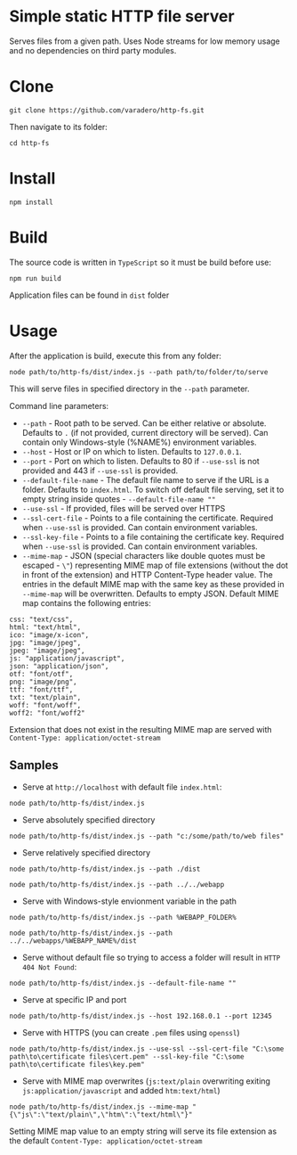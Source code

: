 # Simple static HTTP file server
Serves files from a given path. Uses Node streams for low memory usage and no dependencies on third party modules.

# Clone
`git clone https://github.com/varadero/http-fs.git`

Then navigate to its folder:

`cd http-fs`

# Install
`npm install`

# Build
The source code is written in `TypeScript` so it must be build before use:

`npm run build`

Application files can be found in `dist` folder

# Usage
After the application is build, execute this from any folder:

`node path/to/http-fs/dist/index.js --path path/to/folder/to/serve`

This will serve files in specified directory in the `--path` parameter.

Command line parameters:
- `--path` - Root path to be served. Can be either relative or absolute. Defaults to `.` (if not provided, current directory will be served). Can contain only Windows-style (%NAME%) environment variables.
- `--host` - Host or IP on which to listen. Defaults to `127.0.0.1`.
- `--port` - Port on which to listen. Defaults to 80 if `--use-ssl` is not provided and 443 if `--use-ssl` is provided.
- `--default-file-name` - The default file name to serve if the URL is a folder. Defaults to `index.html`. To switch off default file serving, set it to empty string inside quotes - `--default-file-name ""`
- `--use-ssl` - If provided, files will be served over HTTPS
- `--ssl-cert-file` - Points to a file containing the certificate. Required when `--use-ssl` is provided. Can contain environment variables.
- `--ssl-key-file` - Points to a file containing the certificate key. Required when `--use-ssl` is provided. Can contain environment variables.
- `--mime-map` - JSON (special characters like double quotes must be escaped - `\"`) representing MIME map of file extensions (without the dot in front of the extension) and HTTP Content-Type header value. The entries in the default MIME map with the same key as these provided in `--mime-map` will be overwritten. Defaults to empty JSON. Default MIME map contains the following entries:

```
css: "text/css",
html: "text/html",
ico: "image/x-icon",
jpg: "image/jpeg",
jpeg: "image/jpeg",
js: "application/javascript",
json: "application/json",
otf: "font/otf",
png: "image/png",
ttf: "font/ttf",
txt: "text/plain",
woff: "font/woff",
woff2: "font/woff2"
```

Extension that does not exist in the resulting MIME map are served with `Content-Type: application/octet-stream`

## Samples

- Serve at `http://localhost` with default file `index.html`:

`node path/to/http-fs/dist/index.js`

- Serve absolutely specified directory

`node path/to/http-fs/dist/index.js --path "c:/some/path/to/web files"`

- Serve relatively specified directory

`node path/to/http-fs/dist/index.js --path ./dist`

`node path/to/http-fs/dist/index.js --path ../../webapp`

- Serve with Windows-style envionment variable in the path

`node path/to/http-fs/dist/index.js --path %WEBAPP_FOLDER%`

`node path/to/http-fs/dist/index.js --path ../../webapps/%WEBAPP_NAME%/dist`

- Serve without default file so trying to access a folder will result in `HTTP 404 Not Found`:

`node path/to/http-fs/dist/index.js --default-file-name ""`

- Serve at specific IP and port

`node path/to/http-fs/dist/index.js --host 192.168.0.1 --port 12345`

- Serve with HTTPS (you can create `.pem` files using `openssl`)

`node path/to/http-fs/dist/index.js --use-ssl --ssl-cert-file "C:\some path\to\certificate files\cert.pem" --ssl-key-file "C:\some path\to\certificate files\key.pem"`

- Serve with MIME map overwrites (`js:text/plain` overwriting exiting `js:application/javascript` and added `htm:text/html`) 

`node path/to/http-fs/dist/index.js --mime-map "{\"js\":\"text/plain\",\"htm\":\"text/html\"}"`

Setting MIME map value to an empty string will serve its file extension as the default `Content-Type: application/octet-stream`
